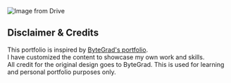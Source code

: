 <img src="https://drive.google.com/uc?export=view&id=1rc6SYoX1lVn5EzXnJhVDE2Rcs7evRE9q" alt="Image from Drive" />



## Disclaimer & Credits

This portfolio is inspired by [ByteGrad's portfolio](https://github.com/ByteGrad/portfolio-website).  
I have customized the content to showcase my own work and skills.  
All credit for the original design goes to ByteGrad. This is used for learning and personal portfolio purposes only.
